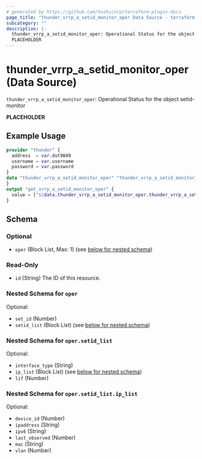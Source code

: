 ```yaml
---
# generated by https://github.com/hashicorp/terraform-plugin-docs
page_title: "thunder_vrrp_a_setid_monitor_oper Data Source - terraform-provider-thunder"
subcategory: ""
description: |-
  thunder_vrrp_a_setid_monitor_oper: Operational Status for the object setid-monitor
  PLACEHOLDER
---
```


# thunder_vrrp_a_setid_monitor_oper (Data Source)

`thunder_vrrp_a_setid_monitor_oper`: Operational Status for the object setid-monitor

__PLACEHOLDER__

## Example Usage

```terraform
provider "thunder" {
  address  = var.dut9049
  username = var.username
  password = var.password
}
data "thunder_vrrp_a_setid_monitor_oper" "thunder_vrrp_a_setid_monitor_oper" {
}
output "get_vrrp_a_setid_monitor_oper" {
  value = ["${data.thunder_vrrp_a_setid_monitor_oper.thunder_vrrp_a_setid_monitor_oper}"]
}
```

<!-- schema generated by tfplugindocs -->
## Schema

### Optional

- `oper` (Block List, Max: 1) (see [below for nested schema](#nestedblock--oper))

### Read-Only

- `id` (String) The ID of this resource.

<a id="nestedblock--oper"></a>
### Nested Schema for `oper`

Optional:

- `set_id` (Number)
- `setid_list` (Block List) (see [below for nested schema](#nestedblock--oper--setid_list))

<a id="nestedblock--oper--setid_list"></a>
### Nested Schema for `oper.setid_list`

Optional:

- `interface_type` (String)
- `ip_list` (Block List) (see [below for nested schema](#nestedblock--oper--setid_list--ip_list))
- `lif` (Number)

<a id="nestedblock--oper--setid_list--ip_list"></a>
### Nested Schema for `oper.setid_list.ip_list`

Optional:

- `device_id` (Number)
- `ipaddress` (String)
- `ipv6` (String)
- `last_observed` (Number)
- `mac` (String)
- `vlan` (Number)


